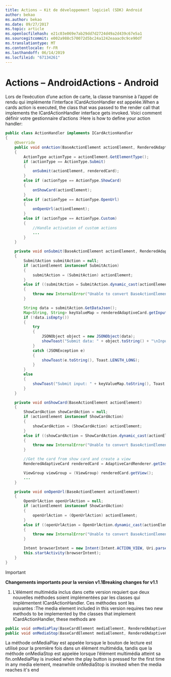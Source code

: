 ```yaml
---
title: Actions – Kit de développement logiciel (SDK) Android
author: bekao
ms.author: bekao
ms.date: 09/27/2017
ms.topic: article
ms.openlocfilehash: e21c03e069e7ab29dd7d2724d49a2d439c67e5a1
ms.sourcegitcommit: e002a988c570072d5bc24a1242eaaac0c9ce90df
ms.translationtype: MT
ms.contentlocale: fr-FR
ms.lasthandoff: 06/14/2019
ms.locfileid: "67134261"
---
```

# <a name="actions---android"></a><span data-ttu-id="d260e-102">Actions – Android</span><span class="sxs-lookup"><span data-stu-id="d260e-102">Actions - Android</span></span>

<span data-ttu-id="d260e-103">Lors de l’exécution d’une action de carte, la classe transmise à l’appel de rendu qui implémente l’interface ICardActionHandler est appelée.</span><span class="sxs-lookup"><span data-stu-id="d260e-103">When a cards action is executed, the class that was passed to the render call that implements the ICardActionHandler interface gets invoked.</span></span> <span data-ttu-id="d260e-104">Voici comment définir votre gestionnaire d’actions :</span><span class="sxs-lookup"><span data-stu-id="d260e-104">Here is how to define your action handler:</span></span>

```java
public class ActionHandler implements ICardActionHandler
{
    @Override
    public void onAction(BaseActionElement actionElement, RenderedAdaptiveCard renderedCard)
    {
        ActionType actionType = actionElement.GetElementType();
        if (actionType == ActionType.Submit)
        {
            onSubmit(actionElement, renderedCard);
        }
        else if (actionType == ActionType.ShowCard)
        {
            onShowCard(actionElement);
        }
        else if (actionType == ActionType.OpenUrl)
        {
            onOpenUrl(actionElement);
        }
        else if (actionType == ActionType.Custom)
        {
            //Handle activation of custom actions
            ...
        }
    }

    private void onSubmit(BaseActionElement actionElement, RenderedAdaptiveCard renderedAdaptiveCard)
    {
        SubmitAction submitAction = null;
        if (actionElement instanceof SubmitAction)
        {
            submitAction = (SubmitAction) actionElement;
        }
        else if ((submitAction = SubmitAction.dynamic_cast(actionElement)) == null)
        {
            throw new InternalError("Unable to convert BaseActionElement to ShowCardAction object model.");
        }

        String data = submitAction.GetDataJson();
        Map<String, String> keyValueMap = renderedAdaptiveCard.getInputs();
        if (!data.isEmpty())
        {
            try
            {
                JSONObject object = new JSONObject(data);
                showToast("Submit data: " + object.toString() + "\nInput: " + keyValueMap.toString(), Toast.LENGTH_LONG);
            }
            catch (JSONException e)
            {
                showToast(e.toString(), Toast.LENGTH_LONG);
            }
        }
        else
        {
            showToast("Submit input: " + keyValueMap.toString(), Toast.LENGTH_LONG);
        }
    }

    private void onShowCard(BaseActionElement actionElement)
    {
        ShowCardAction showCardAction = null;
        if (actionElement instanceof ShowCardAction)
        {
            showCardAction = (ShowCardAction) actionElement;
        }
        else if ((showCardAction = ShowCardAction.dynamic_cast(actionElement)) == null)
        {
            throw new InternalError("Unable to convert BaseActionElement to ShowCardAction object model.");
        }

        //Get the card from show card and create a view
        RenderedAdaptiveCard renderedCard = AdaptiveCardRenderer.getInstance().render(context, fragmentManager, showCardAction.GetCard(), cardActionHandler, hostConfig);

        ViewGroup viewGroup = (ViewGroup) renderedCard.getView();
        ...
    }

    private void onOpenUrl(BaseActionElement actionElement)
    {
        OpenUrlAction openUrlAction = null;
        if (actionElement instanceof ShowCardAction)
        {
            openUrlAction = (OpenUrlAction) actionElement;
        }
        else if ((openUrlAction = OpenUrlAction.dynamic_cast(actionElement)) == null)
        {
            throw new InternalError("Unable to convert BaseActionElement to ShowCardAction object model.");
        }

        Intent browserIntent = new Intent(Intent.ACTION_VIEW, Uri.parse(openUrlAction.GetUrl()));
        this.startActivity(browserIntent);
    }
}
```

> [!IMPORTANT]
> <span data-ttu-id="d260e-105">**Changements importants pour la version v1.1**</span><span class="sxs-lookup"><span data-stu-id="d260e-105">**Breaking changes for v1.1**</span></span>
> 
> 1. <span data-ttu-id="d260e-106">L’élément multimédia inclus dans cette version requiert que deux nouvelles méthodes soient implémentées par les classes qui implémentent ICardActionHandler. Ces méthodes sont les suivantes :</span><span class="sxs-lookup"><span data-stu-id="d260e-106">The media element included in this version requires two new methods to be implemented by the classes that implement ICardActionHandler, these methods are</span></span>
>
> ```java
> public void onMediaPlay(BaseCardElement mediaElement, RenderedAdaptiveCard renderedAdaptiveCard)
> public void onMediaStop(BaseCardElement mediaElement, RenderedAdaptiveCard renderedAdaptiveCard)
> ```
>
> <span data-ttu-id="d260e-107">La méthode onMediaPlay est appelée lorsque le bouton de lecture est utilisé pour la première fois dans un élément multimédia, tandis que la méthode onMediaStop est appelée lorsque l’élément multimédia atteint sa fin.</span><span class="sxs-lookup"><span data-stu-id="d260e-107">onMediaPlay is invoked when the play button is pressed for the first time in any media element, meanwhile onMediaStop is invoked when the media reaches it's end</span></span>
